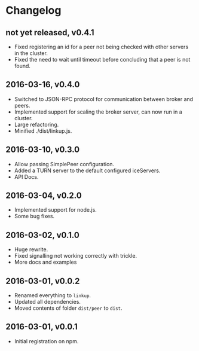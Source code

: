 # Changelog

## not yet released, v0.4.1

- Fixed registering an id for a peer not being checked with other servers in
  the cluster.
- Fixed the need to wait until timeout before concluding that a peer is not found.


## 2016-03-16, v0.4.0

- Switched to JSON-RPC protocol for communication between broker and peers.
- Implemented support for scaling the broker server, can now run in a cluster.
- Large refactoring.
- Minified ./dist/linkup.js.


## 2016-03-10, v0.3.0

- Allow passing SimplePeer configuration.
- Added a TURN server to the default configured iceServers.
- API Docs.


## 2016-03-04, v0.2.0

- Implemented support for node.js.
- Some bug fixes.


## 2016-03-02, v0.1.0

- Huge rewrite.
- Fixed signalling not working correctly with trickle.
- More docs and examples


## 2016-03-01, v0.0.2

- Renamed everything to `linkup`.
- Updated all dependencies.
- Moved contents of folder `dist/peer` to `dist`.


## 2016-03-01, v0.0.1

- Initial registration on npm.
